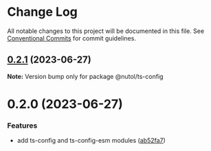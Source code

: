 # Change Log

All notable changes to this project will be documented in this file.
See [Conventional Commits](https://conventionalcommits.org) for commit guidelines.

## [0.2.1](https://github.com/nutoljs/nutol/compare/@nutol/ts-config@0.2.0...@nutol/ts-config@0.2.1) (2023-06-27)

**Note:** Version bump only for package @nutol/ts-config





# 0.2.0 (2023-06-27)


### Features

* add ts-config and ts-config-esm modules ([ab52fa7](https://github.com/nutoljs/nutol/commit/ab52fa74ff01598a1d87dec683bccce7c680362f))
